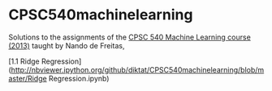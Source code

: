 CPSC540machinelearning
======================

Solutions to the assignments of the [CPSC 540 Machine Learning course (2013)](http://www.cs.ubc.ca/~nando/540-2013/index.html) taught by Nando de Freitas, 

[1.1 Ridge Regression](http://nbviewer.ipython.org/github/diktat/CPSC540machinelearning/blob/master/Ridge Regression.ipynb)
